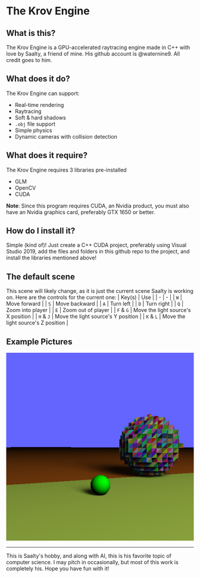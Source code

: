 # The Krov Engine

## What is this?
The Krov Engine is a GPU-accelerated raytracing engine made in C++ with love by Saalty, a friend of mine. His github account is @waternine9\. All credit goes to him.

## What does it do?
The Krov Engine can support:
- Real-time rendering
- Raytracing
- Soft & hard shadows
- `.obj` file support
- Simple physics
- Dynamic cameras with collision detection

## What does it require?
The Krov Engine requires 3 libraries pre-installed
- GLM
- OpenCV
- CUDA

**Note**: Since this program requires CUDA, an Nvidia product, you must also have an Nvidia graphics card, preferably GTX 1650 or better.

## How do I install it?
Simple (kind of)! Just create a C++ CUDA project, preferably using Visual Studio 2019, add the files and folders in this github repo to the project, and install the libraries mentioned above!

## The default scene
This scene will likely change, as it is just the current scene Saalty is working on. Here are the controls for the current one:
| Key(s) | Use |
| - | - |
| `W` | Move forward |
| `S` | Move backward |
| `A` | Turn left |
| `D` | Turn right |
| `Q` | Zoom into player |
| `E` | Zoom out of player |
| `F` & `G` | Move the light source's X position |
| `H` & `J` | Move the light source's Y position |
| `K` & `L` | Move the light source's Z position |

## Example Pictures

![](example.png)

---

This is Saalty's hobby, and along with AI, this is his favorite topic of computer science. I may pitch in occasionally, but most of this work is completely his. Hope you have fun with it!
